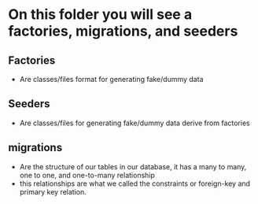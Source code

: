 # On this folder you will see a factories, migrations, and seeders

## Factories

-   Are classes/files format for generating fake/dummy data

## Seeders

-   Are classes/files for generating fake/dummy data derive from factories

## migrations

-   Are the structure of our tables in our database, it has a many to many, one to one, and one-to-many relationship
-   this relationships are what we called the constraints or foreign-key and primary key relation.

